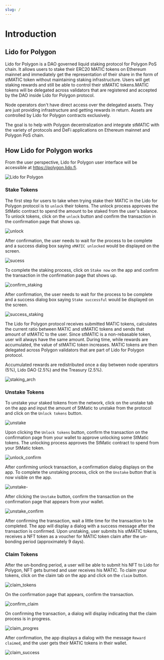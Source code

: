 ```yaml
---
slug: /
---
```


# Introduction

## Lido for Polygon

Lido for Polygon is a DAO governed liquid staking protocol for Polygon PoS chain. It allows users to stake their ERC20 MATIC tokens 
on Ethereum mainnet and immediately get the representation of their share in the form of stMATIC token without maintaining 
staking infrastructure. Users will get staking rewards and still be able to control their stMATIC tokens.MATIC tokens will 
be delegated across validators that are registered and accepted by the DAO inside Lido for Polygon protocol.

Node operators don't have direct access over the delegated assets. 
They are just providing infrastructure and getting rewards in return. 
Assets are controlled by Lido for Polygon contracts exclusively.

The goal is to help with Polygon decentralization and integrate stMATIC with the variety of protocols and DeFi 
applications on Ethereum mainnet and Polygon PoS chain.

## How Lido for Polygon works
From the user perspective, Lido for Polygon user interface will be accessible at https://polygon.lido.fi.

![Lido for Polygon](https://user-images.githubusercontent.com/17001801/157063194-a1c1af09-71ff-4233-a2f1-70998f31144e.jpg)

### Stake Tokens
The first step for users to take when trying stake their MATIC in the Lido for Polygon protocol is to `unlock` their
tokens. The unlock process approves the StMatic contract to spend the amount to be staked from the user's balance. To unlock
tokens, click on the `unlock` button and confirm the transaction in the confirmation page that shows up.

![unlock](https://user-images.githubusercontent.com/17001801/157065169-20c827e0-8b11-46ab-94b4-c77427506374.jpg)

After confirmation, the user needs to wait for the process to be complete and a success dialog box saying `xMATIC unlocked`
would be displayed on the screen.

![sucess](https://user-images.githubusercontent.com/17001801/157069347-fadbb617-986e-4197-8371-830fb805cafd.jpg)

To complete the staking process, click on `Stake now` on the app and confirm the transaction in the confirmation page that shows up.

![confirm_staking](https://user-images.githubusercontent.com/17001801/157075587-e5cb8474-67b9-44e5-9b81-54f437ae73f7.jpg)

After confirmation, the user needs to wait for the process to be complete and a success dialog box saying `Stake successful`
would be displayed on the screen.

![success_staking](https://user-images.githubusercontent.com/17001801/157077115-e3f1693b-e576-4efa-8393-f85f05db5e86.jpg)

The Lido for Polygon protocol receives submitted MATIC tokens, calculates the current ratio between MATIC and stMATIC tokens 
and sends that amount of stMATIC to the user. Since stMATIC is a non-rebasable token, user will always have the same 
amount. During time, while rewards are accumulated, the value of stMATIC token increases. MATIC tokens are then 
delegated across Polygon validators that are part of Lido for Polygon protocol.

Accumulated rewards are redistributed once a day between node operators (5%), Lido DAO (2.5%) and the Treasury (2.5%).

![staking_arch](https://user-images.githubusercontent.com/17001801/157078907-5c53c81b-3f09-4052-960f-853358bee84f.jpeg)

### Unstake Tokens
To unstake your staked tokens from the network, click on the unstake tab on the app and input the amount of StMatic to
unstake from the protocol and click on the `Unlock tokens` button. 

![unstake](https://user-images.githubusercontent.com/17001801/157086526-c6881682-79c5-42b7-9077-216bc885fedb.jpg)

Upon clicking the `Unlock tokens` button, confirm the transaction on the confirmation page from your wallet to approve 
unlocking some StMatic tokens. The unlocking process approves the StMatic contract to spend from your StMatic token.

![unlock_confirm](https://user-images.githubusercontent.com/17001801/157087519-77d24495-6e79-4517-affd-342569d104a3.jpg)

After confirming unlock transaction, a confirmation dialog displays on the app. To complete the unstaking process, click
on the `Unstake` button that is now visible on the app. 

![unstake-](https://user-images.githubusercontent.com/17001801/157089057-8954e318-744a-457c-9cf2-9bc800e7aa6e.jpg)

After clicking the `Unstake` button, confirm the transaction on the confirmation page that appears from your wallet.

![unstake_confirm](https://user-images.githubusercontent.com/17001801/157090188-f359db40-29e2-45ad-b5dd-99d6c2f0c9b4.jpg)

After confirming the transaction, wait a little time for the transaction to be completed. The app will display a dialog
with a success message after the transaction is confirmed. Upon unstaking, user submits his stMATIC tokens, receives a 
NFT token as a voucher for MATIC token claim after the un-bonding period (approximately 9 days). 

### Claim Tokens
After the un-bonding period, a user will be able to submit his NFT to Lido for Polygon, NFT gets burned and user receives his MATIC.
To claim your tokens, click on the claim tab on the app and click on the `claim` button. 

![claim_tokens](https://user-images.githubusercontent.com/17001801/157210817-c5182629-87e0-4c11-ad71-6ad694345b29.jpeg)

On the confirmation page that appears, confirm the transaction.

![confirm_claim](https://user-images.githubusercontent.com/17001801/157213203-0f99949d-0d94-4c7f-9f27-8b745d35008c.jpeg)

On confirming the transaction, a dialog will display indicating that the claim process is in progress. 

![claim_progres](https://user-images.githubusercontent.com/17001801/157214051-8938da58-9413-4554-bbf8-504c621aa91f.jpeg)

After confirmation, the app displays a dialog with the message `Reward claimed`, and the user gets their MATIC tokens in
their wallet. 

![claim_success](https://user-images.githubusercontent.com/17001801/157215437-6ca2e7b5-1400-4202-a17a-2e2ea2599a15.jpeg)

